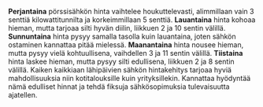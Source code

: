 **Perjantaina** pörssisähkön hinta vaihtelee houkuttelevasti, alimmillaan vain 3 senttiä kilowattitunnilta ja korkeimmillaan 5 senttiä. **Lauantaina** hinta kohoaa hieman, mutta tarjoaa silti hyvän diilin, liikkuen 2 ja 10 sentin välillä. **Sunnuntaina** hinta pysyy samalla tasolla kuin lauantaina, joten sähkön ostaminen kannattaa pitää mielessä. **Maanantaina** hinta nousee hieman, mutta pysyy vielä kohtuullisena, vaihdellen 3 ja 11 sentin välillä. **Tiistaina** hinta laskee hieman, mutta pysyy silti edullisena, liikkuen 2 ja 8 sentin välillä. Kaiken kaikkiaan lähipäivien sähkön hintakehitys tarjoaa hyviä mahdollisuuksia niin kotitalouksille kuin yrityksillekin. Kannattaa hyödyntää nämä edulliset hinnat ja tehdä fiksuja sähkösopimuksia tulevaisuutta ajatellen.